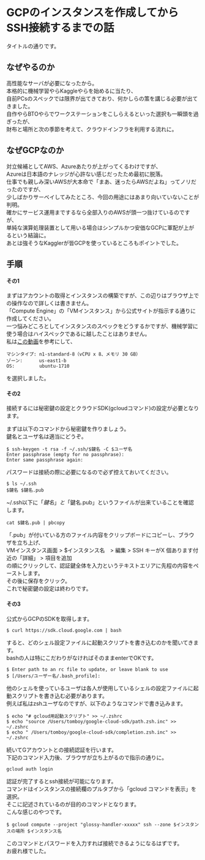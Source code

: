 # GCPのインスタンスを作成してからSSH接続するまでの話
タイトルの通りです。
## なぜやるのか
高性能なサーバが必要になったから。  
本格的に機械学習やらKaggleやらを始めるに当たり、  
自前PCsのスペックでは限界が出てきており、何かしらの策を講じる必要が出てきました。  
自作やらBTOやらでワークステーションをこしらえるといった選択も一瞬頭を過ぎったが、  
財布と場所と次の季節を考えて、クラウドインフラを利用する流れに。
## なぜGCPなのか
対立候補としてAWS、Azureあたりが上がってくるわけですが、  
Azureは日本語のナレッジが心許ない感じだったため最初に脱落。  
仕事でも親しみ深いAWSが大本命で「まあ、迷ったらAWSだよね」ってノリだったのですが、  
少しばかりサーベイしてみたところ、今回の用途にはあまり向いていないことが判明。  
確かにサービス運用までするなら全部入りのAWSが頭一つ抜けているのですが、  
単純な演算処理装置として用いる場合はシンプルかつ安価なGCPに軍配が上がるという結論に。  
あとは強そうなKagglerが皆GCPを使っているところもポイントでした。
## 手順
#### その1
まずはアカウントの取得とインスタンスの構築ですが、この辺りはブラウザ上での操作なので詳しくは書きません。  
「Compute Engine」の「VMインスタンス」から公式サイトが指示する通りに作成してください。    
一つ悩みどころとしてインスタンスのスペックをどうするかですが、機械学習に使う場合はハイスペックであるに越したことはありません。  
私は[この動画](https://www.youtube.com/watch?v=NHQTw-ORcSQ)を参考にして、
```
マシンタイプ: n1-standard-8（vCPU x 8、メモリ 30 GB）
ゾーン:      us-east1-b
OS:         ubuntu-1710
```
を選択しました。

#### その2
接続するには秘密鍵の設定とクラウドSDK(gcloudコマンド)の設定が必要となります。  

まずは以下のコマンドから秘密鍵を作りましょう。  
鍵名とユーザ名は適当にどうぞ。
```
$ ssh-keygen -t rsa -f ~/.ssh/$鍵名 -C $ユーザ名
Enter passphrase (empty for no passphrase):
Enter same passphrase again:
```
パスワードは接続の際に必要になるので必ず控えておいてください。  
```
$ ls ~/.ssh
$鍵名 $鍵名.pub
```
~/.ssh以下に「$鍵名」と「$鍵名.pub」というファイルが出来ていることを確認します。
```
cat $鍵名.pub | pbcopy
```
「.pub」が付いている方のファイル内容をクリップボードにコピーし、ブラウザを立ち上げ、  
VMインスタンス画面 > $インスタンス名　> 編集 > SSH キーがX 個あります付近の「詳細」 > 項目を追加  
の順にクリックして、認証鍵全体を入力というテキストエリアに先程の内容をペーストします。  
その後に保存をクリック。  
これで秘密鍵の設定は終わりです。

#### その3
公式からGCPのSDKを取得します。
```
$ curl https://sdk.cloud.google.com | bash
```
すると、どのシェル設定ファイルに起動スクリプトを書き込むのかを聞いてきます。  
bashの人は特にこだわりがなければそのままenterでOKです。
```
$ Enter path to an rc file to update, or leave blank to use
$ [/Users/ユーザー名/.bash_profile]:
```
他のシェルを使っているユーザは各人が使用しているシェルの設定ファイルに起動スクリプトを書き込む必要があります。  
例えば私はzshユーザなのですが、以下のようなコマンドで書き込みます。  
```
$ echo "# gcloud用起動スクリプト" >> ~/.zshrc
$ echo "source /Users/tomboy/google-cloud-sdk/path.zsh.inc" >> ~/.zshrc
$ echo " /Users/tomboy/google-cloud-sdk/completion.zsh.inc" >> ~/.zshrc
```
続いてGアカウントとの接続認証を行います。  
下記のコマンド入力後、ブラウザが立ち上がるので指示の通りに。
```
gcloud auth login
```
認証が完了するとssh接続が可能になります。  
コマンドはインスタンスの接続欄のプルタブから「gcloud コマンドを表示」を選択。  
そこに記述されているのが目的のコマンドとなります。  
こんな感じのやつです。
```
$ gcloud compute --project "glossy-handler-xxxxx" ssh --zone $インスタンスの場所 $インスタンス名
```
このコマンドとパスワードを入力すれば接続できるようになるはずです。  
お疲れ様でした。
